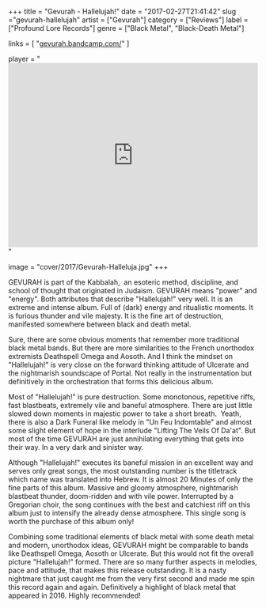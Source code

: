 +++
title = "Gevurah - Hallelujah!"
date = "2017-02-27T21:41:42"
slug ="gevurah-hallelujah"
artist = ["Gevurah"]
category = ["Reviews"]
label = ["Profound Lore Records"]
genre = ["Black Metal", "Black-Death Metal"]

links = [
    "[gevurah.bandcamp.com/](https://gevurah.bandcamp.com/)"
]

player = "<iframe style='border: 0; width: 100%; height: 373px;' src='https://bandcamp.com/EmbeddedPlayer/album=2691234970/size=large/bgcol=333333/linkcol=ffffff/artwork=none/transparent=true/' ></iframe>"

image = "cover/2017/Gevurah-Halleluja.jpg"
+++

GEVURAH is part of the Kabbalah,  an esoteric method, discipline, and school of thought that originated in Judaism. GEVURAH means "power" and "energy". Both attributes that describe "Hallelujah!" very well. It is an extreme and intense album. Full of (dark) energy and ritualistic moments. It is furious thunder and vile majesty. It is the fine art of destruction, manifested somewhere between black and death metal.

Sure, there are some obvious moments that remember more traditional black metal bands. But there are more similarities to the French unorthodox extremists Deathspell Omega and Aosoth. And I think the mindset on "Hallelujah!" is very close on the forward thinking attitude of Ulcerate and the nightmarish soundscape of Portal. Not really in the instrumentation but definitively in the orchestration that forms this delicious album.

Most of "Hallelujah!" is pure destruction. Some monotonous, repetitive riffs, fast blastbeats, extremely vile and baneful atmosphere. There are just little slowed down moments in majestic power to take a short breath.  Yeath, there is also a Dark Funeral like melody in "Un Feu Indomtable" and almost some slight element of hope in the interlude "Lifting The Veils Of Da'at". But most of the time GEVURAH are just annihilating everything that gets into their way. In a very dark and sinister way.

Although "Hallelujah!" executes its baneful mission in an excellent way and serves only great songs, the most outstanding number is the titletrack which name was translated into Hebrew. It is almost 20 Minutes of only the fine parts of this album. Massive and gloomy atmosphere, nightmarish blastbeat thunder, doom-ridden and with vile power. Interrupted by a Gregorian choir, the song continues with the best and catchiest riff on this album just to intensify the already dense atmosphere. This single song is worth the purchase of this album only!

Combining some traditional elements of black metal with some death metal and modern, unorthodox ideas, GEVURAH might be comparable to bands like Deathspell Omega, Aosoth or Ulcerate. But this would not fit the overall picture "Hallelujah!" formed. There are so many further aspects in melodies, pace and attitude, that makes this release outstanding. It is a nasty nightmare that just caught me from the very first second and made me spin this record again and again. Definitively a highlight of black metal that appeared in 2016. Highly recommended!
